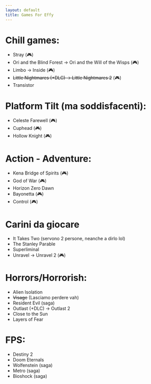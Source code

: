 ```yaml
---
layout: default
title: Games For Effy
---
```


# Chill games:

- Stray (🎮)
- Ori and the Blind Forest → Ori and the Will of the Wisps (🎮)
- Limbo → Inside (🎮)
- ~~Little Nightmares (+DLC) → Little Nightmares 2~~ (🎮)
- Transistor

# Platform Tilt (ma soddisfacenti):

- Celeste Farewell (🎮)
- Cuphead (🎮)
- Hollow Knight (🎮)

# Action - Adventure:

- Kena Bridge of Spirits (🎮)
- God of War (🎮)
- Horizon Zero Dawn
- Bayonetta (🎮)
- Control (🎮)

# Carini da giocare

- It Takes Two (servono 2 persone, neanche a dirlo lol)
- The Stanley Parable
- Superliminal
- Unravel → Unravel 2 (🎮)

# Horrors/Horrorish:

- Alien Isolation
- ~~Visage~~ (Lasciamo perdere vah)
- Resident Evil (saga)
- Outlast (+DLC) → Outlast 2
- Close to the Sun
- Layers of Fear

# FPS:

- Destiny 2
- Doom Eternals
- Wolfenstein (saga)
- Metro (saga)
- Bioshock (saga)
